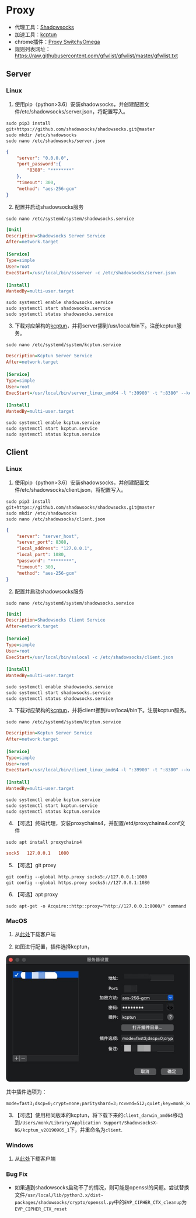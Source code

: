 # Proxy

* 代理工具：[Shadowsocks](https://github.com/shadowsocks/shadowsocks/tree/master)
* 加速工具：[kcptun](https://github.com/xtaci/kcptun/releases)
* chrome插件：[Proxy SwitchyOmega](https://chrome.google.com/webstore/detail/proxy-switchyomega/padekgcemlokbadohgkifijomclgjgif?hl=zh-CN)
* 规则列表网址：https://raw.githubusercontent.com/gfwlist/gfwlist/master/gfwlist.txt

## Server

### Linux

1. 使用pip（python>3.6）安装shadowsocks，并创建配置文件/etc/shadowsocks/server.json，将配置写入。
```shell
sudo pip3 install git+https://github.com/shadowsocks/shadowsocks.git@master
sudo mkdir /etc/shadowsocks
sudo nano /etc/shadowsocks/server.json
```

```json
{
    "server": "0.0.0.0",
    "port_password":{
        "8388": "********"
    },
    "timeout": 300,
    "method": "aes-256-gcm"
}
```

2. 配置并启动shadowsocks服务

```shell
sudo nano /etc/systemd/system/shadowsocks.service
```

```ini
[Unit]
Description=Shadowsocks Server Service
After=network.target

[Service]
Type=simple
User=root
ExecStart=/usr/local/bin/ssserver -c /etc/shadowsocks/server.json

[Install]
WantedBy=multi-user.target
```

```shell
sudo systemctl enable shadowsocks.service
sudo systemctl start shadowsocks.service
sudo systemctl status shadowsocks.service
```

3. 下载对应架构的[kcptun](https://github.com/xtaci/kcptun/releases)，并将server挪到/usr/local/bin下。注册kcptun服务。

```shell
sudo nano /etc/systemd/system/kcptun.service
```

```ini
Description=Kcptun Server Service
After=network.target

[Service]
Type=simple
User=root
ExecStart=/usr/local/bin/server_linux_amd64 -l ":39900" -t ":8380" --key=*** --crypt=none --mode=fast3 --mtu=1350 --sndwnd=1024 --rcvwnd=1024 --datashard=10 --parityshard=3 --dscp=0 --nocomp --quiet

[Install]
WantedBy=multi-user.target
```

```shell
sudo systemctl enable kcptun.service
sudo systemctl start kcptun.service
sudo systemctl status kcptun.service
```

## Client

### Linux

1. 使用pip（python>3.6）安装shadowsocks，并创建配置文件/etc/shadowsocks/client.json，将配置写入。

```shell
sudo pip3 install git+https://github.com/shadowsocks/shadowsocks.git@master
sudo mkdir /etc/shadowsocks
sudo nano /etc/shadowsocks/client.json
```

```json
{
    "server": "server_host",
    "server_port": 8388,
    "local_address": "127.0.0.1",
    "local_port": 1080,
    "password": "********",
    "timeout": 300,
    "method": "aes-256-gcm"
}
```

2. 配置并启动shadowsocks服务

```shell
sudo nano /etc/systemd/system/shadowsocks.service
```

```ini
[Unit]
Description=Shadowsocks Client Service
After=network.target

[Service]
Type=simple
User=root
ExecStart=/usr/local/bin/sslocal -c /etc/shadowsocks/client.json

[Install]
WantedBy=multi-user.target
```

```shell
sudo systemctl enable shadowsocks.service
sudo systemctl start shadowsocks.service
sudo systemctl status shadowsocks.service
```

3. 下载对应架构的[kcptun](https://github.com/xtaci/kcptun/releases)，并将client挪到/usr/local/bin下。注册kcptun服务。

```shell
sudo nano /etc/systemd/system/kcptun.service
```

```ini
Description=Kcptun Server Service
After=network.target

[Service]
Type=simple
User=root
ExecStart=/usr/local/bin/client_linux_amd64 -l ":39900" -t ":8380" --key=*** --crypt=none --mode=fast3 --mtu=1350 --sndwnd=512 --rcvwnd=512 --datashard=10 --parityshard=3 --dscp=0 --nocomp --quiet

[Install]
WantedBy=multi-user.target
```

```shell
sudo systemctl enable kcptun.service
sudo systemctl start kcptun.service
sudo systemctl status kcptun.service
```

4. 【可选】终端代理，安装proxychains4，并配置/etd/proxychains4.conf文件

```shell
sudo apt install proxychains4
```
```conf
sock5   127.0.0.1   1080
```

5. 【可选】git proxy

```shell
git config --global http.proxy socks5://127.0.0.1:1080
git config --global https.proxy socks5://127.0.0.1:1080
```

6. 【可选】apt proxy

```shell
sudo apt-get -o Acquire::http::proxy="http://127.0.0.1:8000/" command
```

### MacOS

1. 从[此处](https://github.com/shadowsocks/ShadowsocksX-NG/releases)下载客户端

2. 如图进行配置，插件选择kcptun，

![ShadowsocksX-NG](./image/ShadowsocksX-NG.jpg)

其中插件选项为：
```raw
mode=fast3;dscp=0;crypt=none;parityshard=3;rcvwnd=512;quiet;key=monk_kcptun;sndwnd=512;mtu=1350;datashard=10;nocomp
```

3. 【可选】使用相同版本的kcptun，将下载下来的`client_darwin_amd64`移动到`/Users/monk/Library/Application Support/ShadowsocksX-NG/kcptun_v20190905_1`下，并重命名为`client`.

### Windows

1. 从[此处](https://github.com/shadowsocks/shadowsocks-windows/releases)下载客户端


### Bug Fix

* 如果遇到shadowsocks启动不了的情况，则可能是openssl的问题。尝试替换文件`/usr/local/lib/python3.x/dist-packages/shadowsocks/crypto/openssl.py`中的`EVP_CIPHER_CTX_cleanup`为`EVP_CIPHER_CTX_reset`